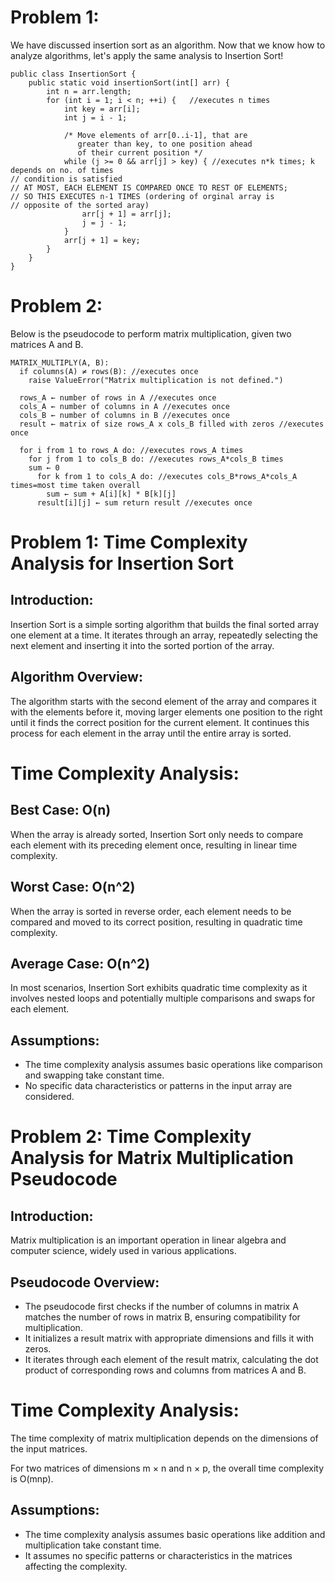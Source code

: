 # Problem 1:
We have discussed insertion sort as an algorithm. Now that we know how to analyze algorithms, let's apply the same analysis to Insertion Sort!

```
public class InsertionSort {
    public static void insertionSort(int[] arr) {
        int n = arr.length;
        for (int i = 1; i < n; ++i) {   //executes n times
            int key = arr[i];
            int j = i - 1;

            /* Move elements of arr[0..i-1], that are
               greater than key, to one position ahead
               of their current position */
            while (j >= 0 && arr[j] > key) { //executes n*k times; k depends on no. of times
// condition is satisfied
// AT MOST, EACH ELEMENT IS COMPARED ONCE TO REST OF ELEMENTS;
// SO THIS EXECUTES n-1 TIMES (ordering of orginal array is
// opposite of the sorted aray)
                arr[j + 1] = arr[j];
                j = j - 1;
            }
            arr[j + 1] = key;
        }
    }
}
```

 

# Problem 2:
Below is the pseudocode to perform matrix multiplication, given two matrices A and B. 

```
MATRIX_MULTIPLY(A, B): 
  if columns(A) ≠ rows(B): //executes once
    raise ValueError("Matrix multiplication is not defined.") 

  rows_A ← number of rows in A //executes once
  cols_A ← number of columns in A //executes once
  cols_B ← number of columns in B //executes once
  result ← matrix of size rows_A x cols_B filled with zeros //executes once

  for i from 1 to rows_A do: //executes rows_A times
    for j from 1 to cols_B do: //executes rows_A*cols_B times
    sum ← 0 
      for k from 1 to cols_A do: //executes cols_B*rows_A*cols_A times=most time taken overall
        sum ← sum + A[i][k] * B[k][j] 
      result[i][j] ← sum return result //executes once
```

# Problem 1: Time Complexity Analysis for Insertion Sort
## Introduction:
Insertion Sort is a simple sorting algorithm that builds the final sorted array one element at a time. It iterates through an array, repeatedly selecting the next element and inserting it into the sorted portion of the array.

## Algorithm Overview:

The algorithm starts with the second element of the array and compares it with the elements before it, moving larger elements one position to the right until it finds the correct position for the current element.
It continues this process for each element in the array until the entire array is sorted.

# Time Complexity Analysis:

## Best Case: O(n)
When the array is already sorted, Insertion Sort only needs to compare each element with its preceding element once, resulting in linear time complexity.
## Worst Case: O(n^2)
When the array is sorted in reverse order, each element needs to be compared and moved to its correct position, resulting in quadratic time complexity.
## Average Case: O(n^2)
In most scenarios, Insertion Sort exhibits quadratic time complexity as it involves nested loops and potentially multiple comparisons and swaps for each element.

## Assumptions:
- The time complexity analysis assumes basic operations like comparison and swapping take constant time.
- No specific data characteristics or patterns in the input array are considered.


# Problem 2: Time Complexity Analysis for Matrix Multiplication Pseudocode
## Introduction:
Matrix multiplication is an important operation in linear algebra and computer science, widely used in various applications.

## Pseudocode Overview:
- The pseudocode first checks if the number of columns in matrix A matches the number of rows in matrix B, ensuring compatibility for multiplication.
- It initializes a result matrix with appropriate dimensions and fills it with zeros.
- It iterates through each element of the result matrix, calculating the dot product of corresponding rows and columns from matrices A and B.
  
# Time Complexity Analysis:

The time complexity of matrix multiplication depends on the dimensions of the input matrices.

For two matrices of dimensions m × n and n × p, the overall time complexity is O(mnp).

## Assumptions:

- The time complexity analysis assumes basic operations like addition and multiplication take constant time.
- It assumes no specific patterns or characteristics in the matrices affecting the complexity.
